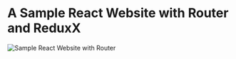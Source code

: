 # A Sample React Website with Router and ReduxX

![Sample React Website with Router](https://i.gyazo.com/5341df4802428b922492934e56d964eb.gif)
